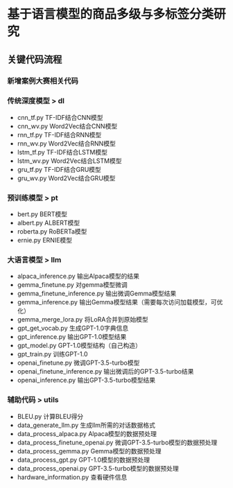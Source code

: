 # 基于语言模型的商品多级与多标签分类研究

## 关键代码流程

### 新增案例大赛相关代码

### 传统深度模型 > dl
-  cnn_tf.py TF-IDF结合CNN模型
-  cnn_wv.py Word2Vec结合CNN模型
-  rnn_tf.py TF-IDF结合RNN模型
-  rnn_wv.py Word2Vec结合RNN模型
-  lstm_tf.py TF-IDF结合LSTM模型
-  lstm_wv.py Word2Vec结合LSTM模型
-  gru_tf.py TF-IDF结合GRU模型
-  gru_wv.py Word2Vec结合GRU模型

### 预训练模型 > pt
-  bert.py BERT模型
-  albert.py ALBERT模型
-  roberta.py RoBERTa模型
-  ernie.py ERNIE模型

### 大语言模型 > llm
-  alpaca_inference.py 输出Alpaca模型的结果
-  gemma_finetune.py 对gemma模型微调
-  gemma_finetune_inference.py 输出微调Gemma模型结果
-  gemma_inference.py 输出Gemma模型结果（需要每次访问加载模型，可优化）
-  gemma_merge_lora.py 将LoRA合并到原始模型
-  gpt_get_vocab.py 生成GPT-1.0字典信息
-  gpt_inference.py 输出GPT-1.0模型结果
-  gpt_model.py GPT-1.0模型结构（自己构造）
-  gpt_train.py 训练GPT-1.0
-  openai_finetune.py 微调GPT-3.5-turbo模型
-  openai_finetune_inference.py 输出微调后的GPT-3.5-turbo结果
-  openai_inference.py 输出GPT-3.5-turbo模型结果

### 辅助代码 > utils
-  BLEU.py 计算BLEU得分
-  data_generate_llm.py 生成llm所需的对话数据格式
-  data_process_alpaca.py Alpaca模型的数据预处理
-  data_process_finetune_openai.py 微调GPT-3.5-turbo模型的数据预处理
-  data_process_gemma.py Gemma模型的数据预处理
-  data_process_gpt.py GPT-1.0模型的数据预处理
-  data_process_openai.py GPT-3.5-turbo模型的数据预处理
-  hardware_information.py 查看硬件信息
